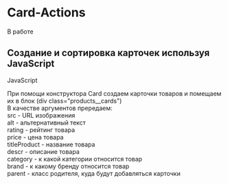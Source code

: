 # Card-Actions

В работе

<h2>Создание и сортировка карточек используя JavaScript </h2>

JavaScript

При помощи конструктора Card создаем карточки товаров и помещаем их в блок (div class="products__cards")  
  В качестве аргументов прередаем:  
    src - URL изображения  
    alt - альтернативный текст  
    rating - рейтинг товара  
    price - цена товара  
    titleProduct - название товара  
    descr - описание товара  
    category - к какой категории относится товар  
    brand - к какому бренду относится товар  
    parent - класс родителя, куда будут добавляться карточки  
